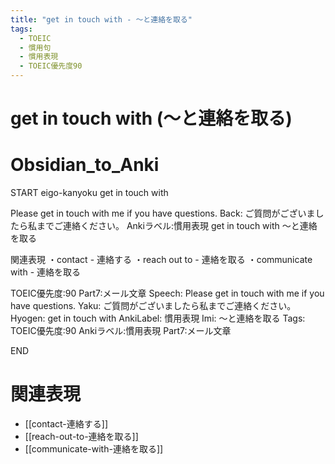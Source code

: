 ```yaml
---
title: "get in touch with - ～と連絡を取る"
tags:
  - TOEIC
  - 慣用句
  - 慣用表現
  - TOEIC優先度90
---
```


# get in touch with (～と連絡を取る)

# Obsidian_to_Anki
START
eigo-kanyoku
get in touch with

Please get in touch with me if you have questions.
Back: 
ご質問がございましたら私までご連絡ください。
Ankiラベル:慣用表現
get in touch with
～と連絡を取る

関連表現
・contact - 連絡する
・reach out to - 連絡を取る
・communicate with - 連絡を取る

TOEIC優先度:90
Part7:メール文章
Speech: Please get in touch with me if you have questions.
Yaku: ご質問がございましたら私までご連絡ください。
Hyogen: get in touch with
AnkiLabel: 慣用表現
Imi: ～と連絡を取る
Tags: TOEIC優先度:90 Ankiラベル:慣用表現 Part7:メール文章
<!--ID: 1752099912600-->
END

# 関連表現
- [[contact-連絡する]]
- [[reach-out-to-連絡を取る]]
- [[communicate-with-連絡を取る]] 